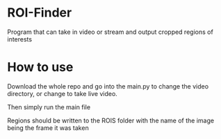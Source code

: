 # ROI-Finder
Program that can take in video or stream and output cropped regions of interests

# How to use
Download the whole repo and go into the main.py to change the video directory, or change to take live video.

Then simply run the main file

Regions should be written to the ROIS folder with the name of the image being the frame it was taken
